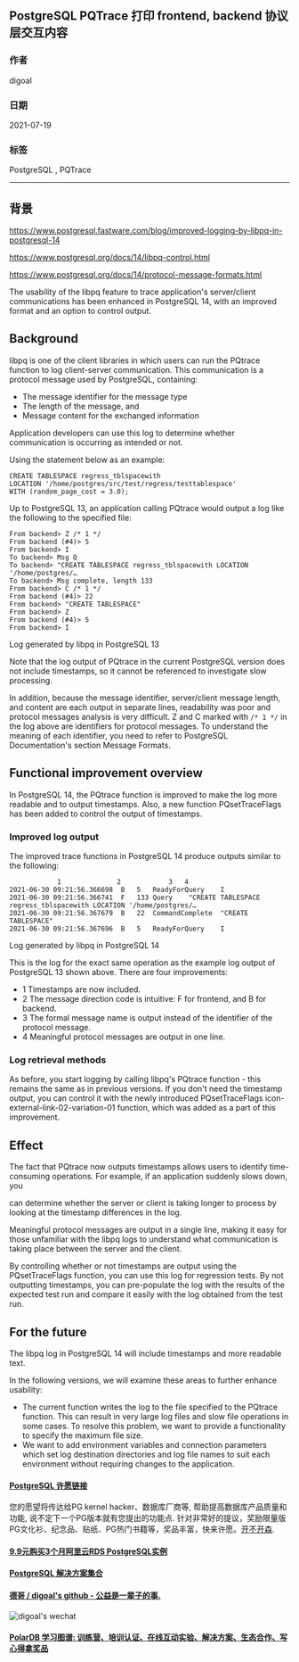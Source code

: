 ## PostgreSQL PQTrace 打印 frontend, backend 协议层交互内容     
                  
### 作者                  
digoal                  
                  
### 日期                  
2021-07-19                 
                  
### 标签                  
PostgreSQL , PQTrace   
                  
----                  
                  
## 背景        
https://www.postgresql.fastware.com/blog/improved-logging-by-libpq-in-postgresql-14  
  
https://www.postgresql.org/docs/14/libpq-control.html  
  
https://www.postgresql.org/docs/14/protocol-message-formats.html  
  
The usability of the libpq feature to trace application's server/client communications has been enhanced in PostgreSQL 14, with an improved format and an option to control output.  
  
## Background  
libpq is one of the client libraries in which users can run the PQtrace function to log client-server communication. This communication is a protocol message used by PostgreSQL, containing:  
  
- The message identifier for the message type  
- The length of the message, and  
- Message content for the exchanged information  
  
Application developers can use this log to determine whether communication is occurring as intended or not.  
  
Using the statement below as an example:  
  
```  
CREATE TABLESPACE regress_tblspacewith  
LOCATION '/home/postgres/src/test/regress/testtablespace'  
WITH (random_page_cost = 3.0);  
```  
  
Up to PostgreSQL 13, an application calling PQtrace would output a log like the following to the specified file:  
  
```  
From backend> Z /* 1 */  
From backend (#4)> 5  
From backend> I  
To backend> Msg Q  
To backend> "CREATE TABLESPACE regress_tblspacewith LOCATION '/home/postgres/…   
To backend> Msg complete, length 133  
From backend> C /* 1 */  
From backend (#4)> 22  
From backend> "CREATE TABLESPACE"  
From backend> Z  
From backend (#4)> 5  
From backend> I  
```  
  
Log generated by libpq in PostgreSQL 13  
  
Note that the log output of PQtrace in the current PostgreSQL version does not include timestamps, so it cannot be referenced to investigate slow processing.  
  
In addition, because the message identifier, server/client message length, and content are each output in separate lines, readability was poor and protocol messages analysis is very difficult. Z and C marked with ```/* 1 */``` in the log above are identifiers for protocol messages. To understand the meaning of each identifier, you need to refer to PostgreSQL Documentation's section Message Formats.  
  
## Functional improvement overview  
In PostgreSQL 14, the PQtrace function is improved to make the log more readable and to output timestamps. Also, a new function PQsetTraceFlags has been added to control the output of timestamps.  
  
### Improved log output  
The improved trace functions in PostgreSQL 14 produce outputs similar to the following:  
  
```  
            1              2            3	4  
2021-06-30 09:21:56.366698  B   5   ReadyForQuery    I  
2021-06-30 09:21:56.366741  F   133 Query    "CREATE TABLESPACE regress_tblspacewith LOCATION '/home/postgres/…   
2021-06-30 09:21:56.367679  B   22  CommandComplete  "CREATE TABLESPACE"  
2021-06-30 09:21:56.367696  B   5   ReadyForQuery    I   
```  

Log generated by libpq in PostgreSQL 14  
  
This is the log for the exact same operation as the example log output of PostgreSQL 13 shown above. There are four improvements:  
  
- 1 Timestamps are now included.  
- 2 The message direction code is intuitive: F for frontend, and B for backend.  
- 3 The formal message name is output instead of the identifier of the protocol message.  
- 4 Meaningful protocol messages are output in one line.  
  
### Log retrieval methods  
As before, you start logging by calling libpq's PQtrace function - this remains the same as in previous versions. If you don't need the timestamp output, you can control it with the newly introduced PQsetTraceFlags icon-external-link-02-variation-01 function, which was added as a part of this improvement.  
  
## Effect  
  
The fact that PQtrace now outputs timestamps allows users to identify time-consuming operations. For example, if an application suddenly slows down, you   
  
can determine whether the server or client is taking longer to process by looking at the timestamp differences in the log.  
  
Meaningful protocol messages are output in a single line, making it easy for those unfamiliar with the libpq logs to understand what communication is taking place between the server and the client.  
  
By controlling whether or not timestamps are output using the PQsetTraceFlags function, you can use this log for regression tests. By not outputting timestamps, you can pre-populate the log with the results of the expected test run and compare it easily with the log obtained from the test run.  
  
## For the future  
The libpq log in PostgreSQL 14 will include timestamps and more readable text.  
  
In the following versions, we will examine these areas to further enhance usability:  
  
- The current function writes the log to the file specified to the PQtrace function. This can result in very large log files and slow file operations in some cases. To resolve this problem, we want to provide a functionality to specify the maximum file size.  
- We want to add environment variables and connection parameters which set log destination directories and log file names to suit each environment without requiring changes to the application.  
    
  
  
  
  
#### [PostgreSQL 许愿链接](https://github.com/digoal/blog/issues/76 "269ac3d1c492e938c0191101c7238216")
您的愿望将传达给PG kernel hacker、数据库厂商等, 帮助提高数据库产品质量和功能, 说不定下一个PG版本就有您提出的功能点. 针对非常好的提议，奖励限量版PG文化衫、纪念品、贴纸、PG热门书籍等，奖品丰富，快来许愿。[开不开森](https://github.com/digoal/blog/issues/76 "269ac3d1c492e938c0191101c7238216").  
  
  
#### [9.9元购买3个月阿里云RDS PostgreSQL实例](https://www.aliyun.com/database/postgresqlactivity "57258f76c37864c6e6d23383d05714ea")
  
  
#### [PostgreSQL 解决方案集合](https://yq.aliyun.com/topic/118 "40cff096e9ed7122c512b35d8561d9c8")
  
  
#### [德哥 / digoal's github - 公益是一辈子的事.](https://github.com/digoal/blog/blob/master/README.md "22709685feb7cab07d30f30387f0a9ae")
  
  
![digoal's wechat](../pic/digoal_weixin.jpg "f7ad92eeba24523fd47a6e1a0e691b59")
  
  
#### [PolarDB 学习图谱: 训练营、培训认证、在线互动实验、解决方案、生态合作、写心得拿奖品](https://www.aliyun.com/database/openpolardb/activity "8642f60e04ed0c814bf9cb9677976bd4")
  

